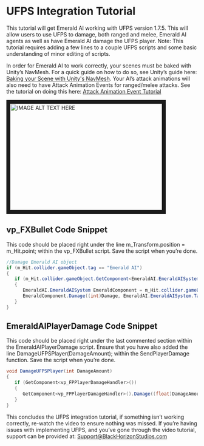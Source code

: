 # UFPS Integration Tutorial
This tutorial will get Emerald AI working with UFPS version 1.7.5. This will allow users to use UFPS to damage, both ranged and melee, Emerald AI agents as well as have Emerald AI damage the UFPS player. Note: This tutorial requires adding a few lines to a couple UFPS scripts and some basic understanding of minor editing of scripts. 

In order for Emerald AI to work correctly, your scenes must be baked with Unity’s NavMesh. For a quick guide on how to do so, see Unity’s guide here: [Baking your Scene with Unity's NavMesh](https://docs.unity3d.com/Manual/nav-BuildingNavMesh.html). Your AI’s attack animations will also need to have Attack Animation Events for ranged/melee attacks. See the tutorial on doing this here: [Attack Animation Event Tutorial](https://www.youtube.com/watch?v=s_lLt0xUrF8)

<a href="http://www.youtube.com/watch?feature=player_embedded&v=O4zjfXzqXeE
" target="_blank"><img src="http://img.youtube.com/vi/O4zjfXzqXeE/0.jpg" 
alt="IMAGE ALT TEXT HERE" width="400" height="280" border="10" /></a>


## vp_FXBullet Code Snippet
This code should be placed right under the line m_Transform.position = m_Hit.point; within the vp_FXBullet script. Save the script when you’re done.
```c#
//Damage Emerald AI object
if (m_Hit.collider.gameObject.tag == "Emerald AI")
{
   if (m_Hit.collider.gameObject.GetComponent<EmeraldAI.EmeraldAISystem>() != null)
   {
      EmeraldAI.EmeraldAISystem EmeraldComponent = m_Hit.collider.gameObject.GetComponent<EmeraldAI.EmeraldAISystem>();
      EmeraldComponent.Damage((int)Damage, EmeraldAI.EmeraldAISystem.TargetType.Player, m_Source.transform, 400);
   }
}
```

## EmeraldAIPlayerDamage Code Snippet
This code should be placed right under the last commented section within the EmeraldAIPlayerDamage script. Ensure that you have also added the line DamageUFPSPlayer(DamageAmount); within the SendPlayerDamage function. Save the script when you’re done.
```c#
void DamageUFPSPlayer(int DamageAmount)
{
   if (GetComponent<vp_FPPlayerDamageHandler>())
   {
      GetComponent<vp_FPPlayerDamageHandler>().Damage((float)DamageAmount);
   }
}
```

This concludes the UFPS integration tutorial, if something isn’t working correctly, re-watch the video to ensure nothing was missed. If you’re having issues with implementing UFPS, and you’ve gone through the video tutorial, support can be provided at: Support@BlackHorizonStudios.com
